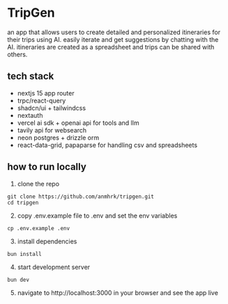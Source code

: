 # TripGen

an app that allows users to create detailed and personalized itineraries for their trips using AI. easily iterate and get suggestions by chatting with the AI. itineraries are created as a spreadsheet and trips can be shared with others.

## tech stack

- nextjs 15 app router
- trpc/react-query
- shadcn/ui + tailwindcss
- nextauth
- vercel ai sdk + openai api for tools and llm
- tavily api for websearch
- neon postgres + drizzle orm
- react-data-grid, papaparse for handling csv and spreadsheets

## how to run locally

1. clone the repo

```
git clone https://github.com/anmhrk/tripgen.git
cd tripgen
```

2. copy .env.example file to .env and set the env variables

```
cp .env.example .env
```

3. install dependencies

```
bun install
```

4. start development server

```
bun dev
```

5. navigate to http://localhost:3000 in your browser and see the app live
